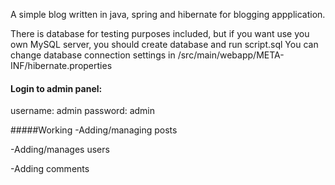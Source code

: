 A simple blog written in java, spring and  hibernate for blogging appplication.

There is database for testing purposes included, but if you want use you own MySQL server, you should create database and run script.sql
You can change database connection settings in /src/main/webapp/META-INF/hibernate.properties

#### Login to admin panel:
username: admin
password: admin


#####Working
-Adding/managing posts

-Adding/manages users


-Adding comments

